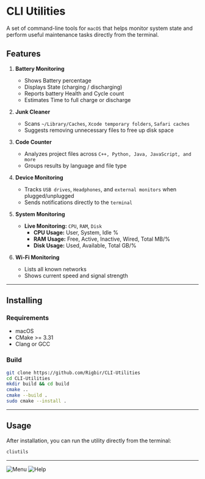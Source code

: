 # CLI Utilities 

A set of command-line tools for `macOS` that helps monitor system state and perform useful maintenance tasks directly from the terminal.

## Features

1. **Battery Monitoring**
    - Shows Battery percentage
    - Displays State (charging / discharging)
    - Reports battery Health and Cycle count
    - Estimates Time to full charge or discharge

2. **Junk Cleaner**
    - Scans `~/Library/Caches`, `Xcode temporary folders`, `Safari caches`
    - Suggests removing unnecessary files to free up disk space

3. **Code Counter**
    - Analyzes project files across `C++, Python, Java, JavaScript, and more`
    - Groups results by language and file type

4. **Device Monitoring**
   - Tracks `USB drives`, `Headphones`, and `external monitors` when plugged/unplugged
   - Sends notifications directly to the `terminal`

5. **System Monitoring**

   - **Live Monitoring:** `CPU`, `RAM`, `Disk`
     - **CPU Usage:** User, System, Idle %
     - **RAM Usage:** Free, Active, Inactive, Wired, Total MB/%
     - **Disk Usage:** Used, Available, Total GB/%

6. **Wi-Fi Monitoring**
    - Lists all known networks
    - Shows current speed and signal strength


---

## Installing

### Requirements
- macOS 
- CMake >= 3.31
- Clang or GCC

### Build
```bash
git clone https://github.com/Rigbir/CLI-Utilities
cd CLI-Utilities
mkdir build && cd build
cmake ..
cmake --build .
sudo cmake --install .
```

---

## Usage

After installation, you can run the utility directly from the terminal:
```bash
cliutils
```

---

![Menu](images/menu.png)
![Help](images/help.png)
